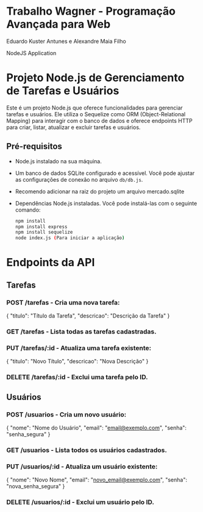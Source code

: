 # Trabalho Wagner - Programação Avançada para Web
Eduardo Kuster Antunes e Alexandre Maia Filho

NodeJS Application
# Projeto Node.js de Gerenciamento de Tarefas e Usuários

Este é um projeto Node.js que oferece funcionalidades para gerenciar tarefas e usuários. Ele utiliza o Sequelize como ORM (Object-Relational Mapping) para interagir com o banco de dados e oferece endpoints HTTP para criar, listar, atualizar e excluir tarefas e usuários.

## Pré-requisitos

- Node.js instalado na sua máquina.
- Um banco de dados SQLite configurado e acessível. Você pode ajustar as configurações de conexão no arquivo `db/db.js`.
- Recomendo adicionar na raiz do projeto um arquivo mercado.sqlite
- Dependências Node.js instaladas. Você pode instalá-las com o seguinte comando:
  
  ```bash
  npm install
  npm install express
  npm install sequelize
  node index.js (Para iniciar a aplicação)
  
# Endpoints da API
## Tarefas
### POST /tarefas - Cria uma nova tarefa:
{
  "titulo": "Título da Tarefa",
  "descricao": "Descrição da Tarefa"
}
### GET /tarefas - Lista todas as tarefas cadastradas.

### PUT /tarefas/:id - Atualiza uma tarefa existente:
{
  "titulo": "Novo Título",
  "descricao": "Nova Descrição"
}
### DELETE /tarefas/:id - Exclui uma tarefa pelo ID.

## Usuários

### POST /usuarios - Cria um novo usuário:

{
  "nome": "Nome do Usuário",
  "email": "email@exemplo.com",
  "senha": "senha_segura"
}
### GET /usuarios - Lista todos os usuários cadastrados.

### PUT /usuarios/:id - Atualiza um usuário existente:

{
  "nome": "Novo Nome",
  "email": "novo_email@exemplo.com",
  "senha": "nova_senha_segura"
}
### DELETE /usuarios/:id - Exclui um usuário pelo ID.
